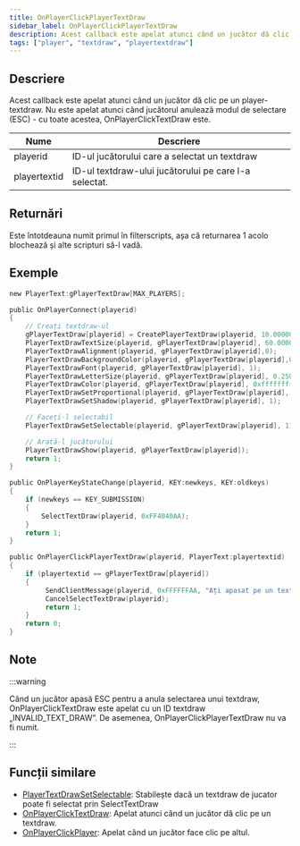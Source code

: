 ```yaml
---
title: OnPlayerClickPlayerTextDraw
sidebar_label: OnPlayerClickPlayerTextDraw
description: Acest callback este apelat atunci când un jucător dă clic pe un player-textdraw.
tags: ["player", "textdraw", "playertextdraw"]
---
```


## Descriere

Acest callback este apelat atunci când un jucător dă clic pe un player-textdraw. Nu este apelat atunci când jucătorul anulează modul de selectare (ESC) - cu toate acestea, OnPlayerClickTextDraw este.

| Nume         | Descriere                                               |
| ------------ | ------------------------------------------------------- |
| playerid     | ID-ul jucătorului care a selectat un textdraw           |
| playertextid | ID-ul textdraw-ului jucătorului pe care l-a selectat.   |

## Returnări

Este întotdeauna numit primul în filterscripts, așa că returnarea 1 acolo blochează și alte scripturi să-l vadă.

## Exemple

```c
new PlayerText:gPlayerTextDraw[MAX_PLAYERS];

public OnPlayerConnect(playerid)
{
    // Creați textdraw-ul
    gPlayerTextDraw[playerid] = CreatePlayerTextDraw(playerid, 10.000000, 141.000000, "TextDraw-ul meu");
    PlayerTextDrawTextSize(playerid, gPlayerTextDraw[playerid], 60.000000, 20.000000);
    PlayerTextDrawAlignment(playerid, gPlayerTextDraw[playerid],0);
    PlayerTextDrawBackgroundColor(playerid, gPlayerTextDraw[playerid],0x000000ff);
    PlayerTextDrawFont(playerid, gPlayerTextDraw[playerid], 1);
    PlayerTextDrawLetterSize(playerid, gPlayerTextDraw[playerid], 0.250000, 1.000000);
    PlayerTextDrawColor(playerid, gPlayerTextDraw[playerid], 0xffffffff);
    PlayerTextDrawSetProportional(playerid, gPlayerTextDraw[playerid], 1);
    PlayerTextDrawSetShadow(playerid, gPlayerTextDraw[playerid], 1);

    // Faceți-l selectabil
    PlayerTextDrawSetSelectable(playerid, gPlayerTextDraw[playerid], 1);

    // Arată-l jucătorului
    PlayerTextDrawShow(playerid, gPlayerTextDraw[playerid]);
    return 1;
}

public OnPlayerKeyStateChange(playerid, KEY:newkeys, KEY:oldkeys)
{
    if (newkeys == KEY_SUBMISSION)
    {
        SelectTextDraw(playerid, 0xFF4040AA);
    }
    return 1;
}

public OnPlayerClickPlayerTextDraw(playerid, PlayerText:playertextid)
{
    if (playertextid == gPlayerTextDraw[playerid])
    {
         SendClientMessage(playerid, 0xFFFFFFAA, "Ați apasat pe un textdraw.");
         CancelSelectTextDraw(playerid);
         return 1;
    }
    return 0;
}
```

## Note

:::warning

Când un jucător apasă ESC pentru a anula selectarea unui textdraw, OnPlayerClickTextDraw este apelat cu un ID textdraw „INVALID_TEXT_DRAW”. De asemenea, OnPlayerClickPlayerTextDraw nu va fi numit.

:::

## Funcții similare

- [PlayerTextDrawSetSelectable](../functions/PlayerTextDrawSetSelectable): Stabilește dacă un textdraw de jucator poate fi selectat prin SelectTextDraw
- [OnPlayerClickTextDraw](OnPlayerClickTextDraw): Apelat atunci când un jucător dă clic pe un textdraw.
- [OnPlayerClickPlayer](OnPlayerClickPlayer): Apelat când un jucător face clic pe altul.